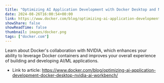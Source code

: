 ```yaml
---
title: "Optimizing AI Application Development with Docker Desktop and NVIDIA AI Workbench"
date: 2024-08-26T16:00:54+00:00
link: https://www.docker.com/blog/optimizing-ai-application-development-docker-desktop-nvidia-ai-workbench/
showShare: false
showReadTime: false
thumbnail: images/docker.png
tags: ["docker.com"]
---
```

Learn about Docker's collaboration with NVIDIA, which enhances your ability to leverage Docker containers and improves your overall experience of building and developing AI/ML applications.

- Link to article: https://www.docker.com/blog/optimizing-ai-application-development-docker-desktop-nvidia-ai-workbench/